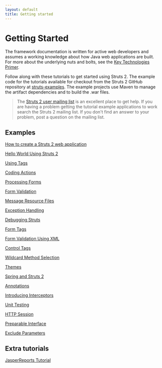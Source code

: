 ```yaml
---
layout: default
title: Getting started
---
```


# Getting Started

The framework documentation is written for active web developers and assumes a working knowledge 
about how Java web applications are built. For more about the underlying nuts and bolts, see 
the [Key Technologies Primer](/primer).

Follow along with these tutorials to get started using Struts 2. The example code for the tutorials 
available for checkout from the Struts 2 GitHub repository at [struts-examples](https://github.com/apache/struts-examples).
The example projects use Maven to manage the artifact dependencies and to build the .war files.


> The [Struts 2 user mailing list](/mail) is an excellent place to get help. If you are having a problem getting 
> the tutorial example applications to work search the Struts 2 mailing list. If you don't find an answer to your problem, 
> post a question on the mailing list.

## Examples

[How to create a Struts 2 web application](how-to-create-a-struts2-web-application)

[Hello World Using Struts 2](hello-world-using-struts2)

[Using Tags](using-tags)

[Coding Actions](coding-actions) 

[Processing Forms](processing-forms) 

[Form Validation](form-validation) 

[Message Resource Files](message-resource-files) 

[Exception Handling](exception-handling)

[Debugging Struts](debugging-struts)

[Form Tags](form-tags)

[Form Validation Using XML](form-validation-using-xml)

[Control Tags](control-tags)

[Wildcard Method Selection](wildcard-method-selection)

[Themes](themes)

[Spring and Struts 2](spring)

[Annotations](annotations)

[Introducing Interceptors](introducing-interceptors)

[Unit Testing](unit-testing)

[HTTP Session](http-session)

[Preparable Interface](preperable-interface)

[Exclude Parameters](exclude-parameters)

## Extra tutorials

[JasperReports Tutorial](jasper-reports-tutorial)
